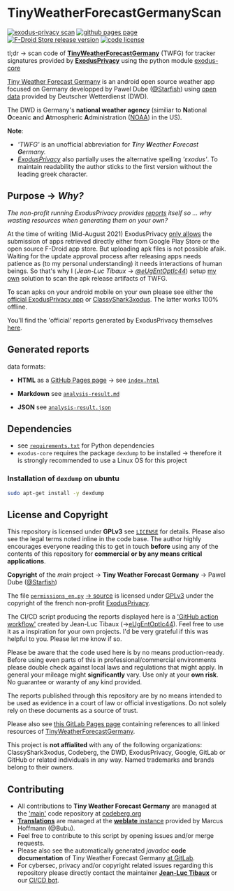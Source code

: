 # TinyWeatherForecastGermanyScan

[![exodus-privacy scan](https://img.shields.io/github/workflow/status/twfgcicdbot/TinyWeatherForecastGermanyScan/exodus-privacy%20scan?label=exodus-privacy%20scan&logo=github&style=for-the-badge)](https://github.com/twfgcicdbot/TinyWeatherForecastGermanyScan/actions/workflows/exodusscan.yml) [![github pages page](https://img.shields.io/badge/-github%20pages-green?style=for-the-badge&logo=github)](https://twfgcicdbot.github.io/TinyWeatherForecastGermanyScan/index.html) [![F-Droid Store release version](https://img.shields.io/f-droid/v/de.kaffeemitkoffein.tinyweatherforecastgermany?color=%23efbb24&logo=fdroid&style=for-the-badge)](https://f-droid.org/packages/de.kaffeemitkoffein.tinyweatherforecastgermany) [![code license](https://img.shields.io/github/license/twfgcicdbot/TinyWeatherForecastGermanyMirror?style=for-the-badge&logo=github)](https://github.com/twfgcicdbot/TinyWeatherForecastGermanyMirror/blob/master/COPYING) 

tl;dr -> scan code of [**TinyWeatherForecastGermany**](https://codeberg.org/Starfish/TinyWeatherForecastGermany) (TWFG) for tracker signatures provided by [**ExodusPrivacy**](https://exodus-privacy.eu.org/en/) using the python module [exodus-core](https://github.com/Exodus-Privacy/exodus-core/)

[Tiny Weather Forecast Germany](https://tinyweatherforecastgermanygroup.gitlab.io/index/) is an android open source weather app focused on Germany developped by Pawel Dube ([@Starfish](https://codeberg.org/Starfish)) using [open data](https://opendata.dwd.de/) provided by Deutscher Wetterdienst (DWD).

The DWD is Germany's **national weather agency** (similiar to **N**ational **O**ceanic **a**nd **A**tmospheric **A**dministration ([NOAA](https://www.noaa.gov/about-our-agency)) in the US).

**Note**:
* *'TWFG'* is an unofficial abbreviation for ***T**iny **W**eather **F**orecast **G**ermany.*
* *[ExodusPrivacy](https://github.com/Exodus-Privacy)* also partially uses the alternative spelling *'εxodus'*. To maintain readability the author sticks to the first version without the leading greek character.

## Purpose -> *Why?*

*The non-profit running ExodusPrivacy provides [reports](https://reports.exodus-privacy.eu.org/de/reports/de.kaffeemitkoffein.tinyweatherforecastgermany/latest/) itself so ... why wasting resources when generating them on your own?*

At the time of writing (Mid-August 2021) ExodusPrivacy [only allows](https://reports.exodus-privacy.eu.org/de/analysis/submit/) the submission of apps retrieved directly either from Google Play Store or the open source F-Droid app store. But uploading apk files is not possible afaik. Waiting for the update approval process after releasing apps needs patience as (to my personal understanding) it needs interactions of human beings. So that's why I (*Jean-Luc Tibaux* -> [*@eUgEntOptIc44*](https://codeberg.org/eUgEntOptIc44)) setup [my own](https://twfgcicdbot.github.io/TinyWeatherForecastGermanyScan/) solution to scan the apk release artifacts of TWFG.

To scan apks on your android mobile on your own please see either the [official ExodusPrivacy app](https://www.f-droid.org/en/packages/org.eu.exodus_privacy.exodusprivacy/) or [ClassyShark3xodus](https://bitbucket.org/oF2pks/fdroid-classyshark3xodus/src/master/ClassySharkAndroid/). The latter works 100% offline.

You'll find the 'official' reports generated by ExodusPrivacy themselves [here](https://reports.exodus-privacy.eu.org/de/reports/de.kaffeemitkoffein.tinyweatherforecastgermany/latest/).

## Generated reports

data formats:

* **HTML** as a [GitHub Pages page](https://twfgcicdbot.github.io/TinyWeatherForecastGermanyScan/) -> see [`index.html`](https://twfgcicdbot.github.io/TinyWeatherForecastGermanyScan/index.html)

* **Markdown** see [`analysis-result.md`](https://twfgcicdbot.github.io/TinyWeatherForecastGermanyScan/analysis-result.md)

* **JSON** see [`analysis-result.json`](https://twfgcicdbot.github.io/TinyWeatherForecastGermanyScan/analysis-result.json)

## Dependencies

* see [`requirements.txt`](https://raw.githubusercontent.com/twfgcicdbot/TinyWeatherForecastGermanyScan/main/requirements.txt) for Python dependencies
* `exodus-core` requires the package `dexdump` to be installed -> therefore it is strongly recommended to use a Linux OS for this project

### Installation of `dexdump` on ubuntu

```bash
sudo apt-get install -y dexdump
```

## License and Copyright

This repository is licensed under **GPLv3** see [`LICENSE`](https://github.com/twfgcicdbot/TinyWeatherForecastGermanyScan/blob/bb7593cd5436a1be6495c068a3557ca4e4bf646f/LICENSE) for details. Please also see the legal terms noted inline in the code base. The author highly encourages everyone reading this to get in touch **before** using any of the contents of this repository for **commercial or by any means critical applications**.

**Copyright** of the *main* project -> **Tiny Weather Forecast Germany** -> Pawel Dube ([@Starfish](https://codeberg.org/Starfish))

The file [`permissions_en.py`](https://raw.githubusercontent.com/twfgcicdbot/TinyWeatherForecastGermanyScan/main/permissions_en.py) [-> source](https://github.com/Exodus-Privacy/exodus/blob/c365dfd9f5044f48bc5ddac794073ed664b3a82a/exodus/exodus/core/permissions_en.py) is licensed under [GPLv3](https://github.com/Exodus-Privacy/exodus/blob/v1/LICENSE) under the copyright of the french non-profit [ExodusPrivacy](https://exodus-privacy.eu.org/en/).

The CI/CD script producing the reports displayed here is a ['GitHub action workflow'](https://github.com/twfgcicdbot/TinyWeatherForecastGermanyScan/actions/workflows/exodusscan.yml) created by Jean-Luc Tibaux (->[eUgEntOptIc44](https://gitlab.com/eUgEntOptIc44)).
Feel free to use it as a inspiration for your own projects. I'd be very grateful if this was helpful to you. Please let me know if so.

Please be aware that the code used here is by no means production-ready. Before using even parts of this in professional/commercial environments please double check against local laws and regulations that might apply. In general your mileage might **significantly** vary. Use only at your **own risk**. No guarantee or waranty of any kind provided.

The reports published through this repository are by no means intended to be used as evidence in a court of law or official investigations. Do not solely rely on these documents as a source of trust.

Please also see [this GitLab Pages page](https://tinyweatherforecastgermanygroup.gitlab.io/index/) containing references to all linked resources of [TinyWeatherForecastGermany](https://tinyweatherforecastgermanygroup.gitlab.io/index/).

This project is **not affialited** with any of the following organizations: ClassyShark3xodus, Codeberg, the DWD, ExodusPrivacy, Google, GitLab or GitHub or related individuals in any way. Named trademarks and brands belong to their owners.

## Contributing

* All contributions to **Tiny Weather Forecast Germany** are managed at the ['main'](https://codeberg.org/Starfish/TinyWeatherForecastGermany) code repository at [codeberg.org](https://codeberg.org/Starfish/TinyWeatherForecastGermany)
* [**Translations**](https://weblate.bubu1.eu/engage/tiny-weather-forecast-germany/) are managed at the [**weblate** instance](https://weblate.bubu1.eu/projects/tiny-weather-forecast-germany/) provided by Marcus Hoffmann (@Bubu). 
* Feel free to contribute to this script by opening issues and/or merge requests.
* Please also see the automatically generated *javadoc* **code documentation** of Tiny Weather Forecast Germany [at GitLab](https://gitlab.com/tinyweatherforecastgermanygroup/twfg-javadoc).
* For cybersec, privacy and/or copyright related issues regarding this repository please directly contact the maintainer [**Jean-Luc Tibaux**](https://codeberg.org/eUgEntOptIc44) or our [CI/CD bot](https://github.com/twfgcicdbot).
